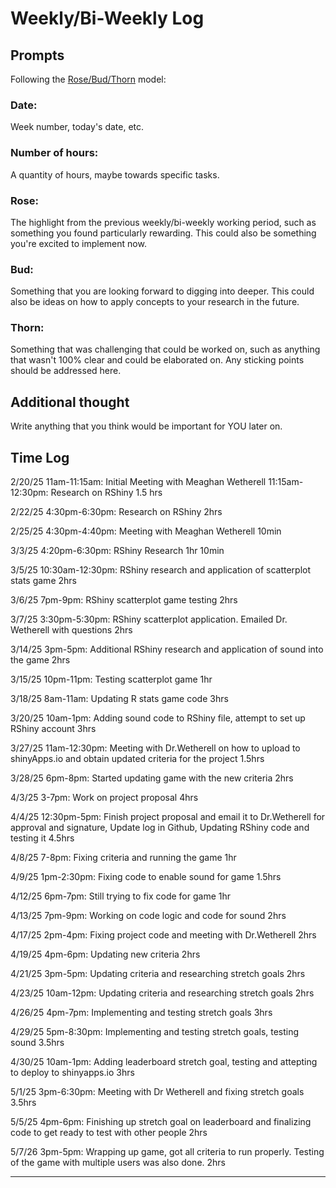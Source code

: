 # Weekly/Bi-Weekly Log

## Prompts
Following the [Rose/Bud/Thorn](https://www.panoramaed.com/blog/rose-bud-thorn-activity-and-worksheet#:~:text=%22Rose%2C%20Bud%2C%20Thorn%22%20is%20a%20mindful%20design%2D,day%2C%20week%2C%20or%20month.) model:

### Date: 
Week number, today's date, etc. 


### Number of hours: 
A quantity of hours, maybe towards specific tasks. 

### Rose:
The highlight from the previous weekly/bi-weekly working period, such as something you found particularly rewarding. This could also be something you're excited to implement now.

### Bud: 
Something that you are looking forward to digging into deeper. This could also be ideas on how to apply concepts to your research in the future. 

### Thorn: 
Something that was challenging that could be worked on, such as anything that wasn't 100% clear and could be elaborated on. Any sticking points should be addressed here. 

## Additional thought
Write anything that you think would be important for YOU later on.




## Time Log
2/20/25
11am-11:15am: Initial Meeting with Meaghan Wetherell
11:15am-12:30pm: Research on RShiny
1.5 hrs

2/22/25
4:30pm-6:30pm: Research on RShiny
2hrs

2/25/25
4:30pm-4:40pm: Meeting with Meaghan Wetherell
10min

3/3/25
4:20pm-6:30pm: RShiny Research
1hr 10min

3/5/25
10:30am-12:30pm: RShiny research and application of scatterplot stats game
2hrs

3/6/25
7pm-9pm: RShiny scatterplot game testing
2hrs

3/7/25
3:30pm-5:30pm: RShiny scatterplot application. Emailed Dr. Wetherell with questions
2hrs

3/14/25
3pm-5pm: Additional RShiny research and application of sound into the game
2hrs

3/15/25
10pm-11pm: Testing scatterplot game
1hr

3/18/25
8am-11am: Updating R stats game code
3hrs

3/20/25
10am-1pm: Adding sound code to RShiny file, attempt to set up RShiny account
3hrs

3/27/25
11am-12:30pm: Meeting with Dr.Wetherell on how to upload to shinyApps.io and obtain updated criteria for the project
1.5hrs

3/28/25
6pm-8pm: Started updating game with the new criteria 
2hrs

4/3/25
3-7pm: Work on project proposal
4hrs

4/4/25
12:30pm-5pm: Finish project proposal and email it to Dr.Wetherell for approval and signature, Update log in Github, Updating RShiny code and testing it
4.5hrs

4/8/25
7-8pm: Fixing criteria and running the game
1hr

4/9/25
1pm-2:30pm: Fixing code to enable sound for game
1.5hrs

4/12/25
6pm-7pm: Still trying to fix code for game
1hr

4/13/25
7pm-9pm: Working on code logic and code for sound
2hrs

4/17/25
2pm-4pm: Fixing project code and meeting with Dr.Wetherell
2hrs

4/19/25
4pm-6pm: Updating new criteria
2hrs

4/21/25
3pm-5pm: Updating criteria and researching stretch goals
2hrs

4/23/25
10am-12pm: Updating criteria and researching stretch goals
2hrs

4/26/25
4pm-7pm: Implementing and testing stretch goals
3hrs

4/29/25
5pm-8:30pm: Implementing and testing stretch goals, testing sound
3.5hrs

4/30/25
10am-1pm: Adding leaderboard stretch goal, testing and attepting to deploy to shinyapps.io
3hrs

5/1/25
3pm-6:30pm: Meeting with Dr Wetherell and fixing stretch goals
3.5hrs

5/5/25
4pm-6pm: Finishing up stretch goal on leaderboard and finalizing code to get ready to test with other people
2hrs

5/7/26
3pm-5pm: Wrapping up game, got all criteria to run properly. Testing of the game with multiple users was also done.
2hrs

---

